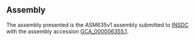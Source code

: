 

Assembly
--------

The assembly presented is the ASM635v1 assembly submitted to
[INSDC](http://www.insdc.org) with the assembly accession
[GCA\_000006355.1](http://www.ebi.ac.uk/ena/data/view/GCA_000006355.1).
